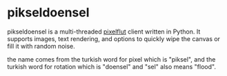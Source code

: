 # pikseldoensel
pikseldoensel is a multi-threaded [pixelflut](https://github.com/defnull/pixelflut) client written in Python. It supports images, text rendering, and options to quickly wipe the canvas or fill it with random noise.

the name comes from the turkish word for pixel which is "piksel", and the turkish word for rotation which is "doensel" and "sel" also means "flood".
